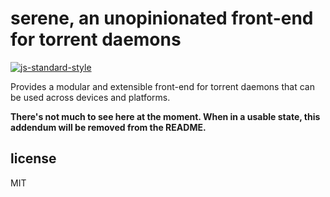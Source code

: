 # serene, an unopinionated front-end for torrent daemons

[![js-standard-style](https://img.shields.io/badge/code%20style-standard-brightgreen.svg)](http://standardjs.com/)

Provides a modular and extensible front-end for torrent daemons that can be used across devices and platforms.

**There's not much to see here at the moment. When in a usable state, this addendum will be removed from the README.**

## license

MIT
